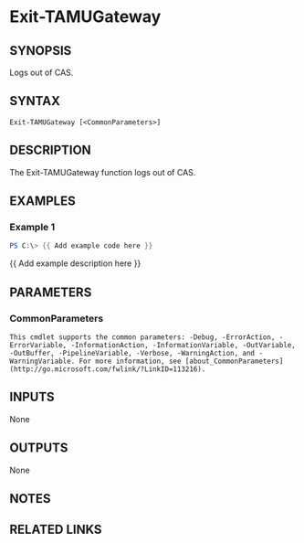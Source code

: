 # Exit-TAMUGateway

## SYNOPSIS

Logs out of CAS.

## SYNTAX

```
Exit-TAMUGateway [<CommonParameters>]
```

## DESCRIPTION

The Exit-TAMUGateway function logs out of CAS.

## EXAMPLES

### Example 1

```powershell
PS C:\> {{ Add example code here }}
```

{{ Add example description here }}

## PARAMETERS

### CommonParameters

    This cmdlet supports the common parameters: -Debug, -ErrorAction, -ErrorVariable, -InformationAction, -InformationVariable, -OutVariable, -OutBuffer, -PipelineVariable, -Verbose, -WarningAction, and -WarningVariable. For more information, see [about_CommonParameters](http://go.microsoft.com/fwlink/?LinkID=113216).

## INPUTS

None

## OUTPUTS

None

## NOTES

## RELATED LINKS
